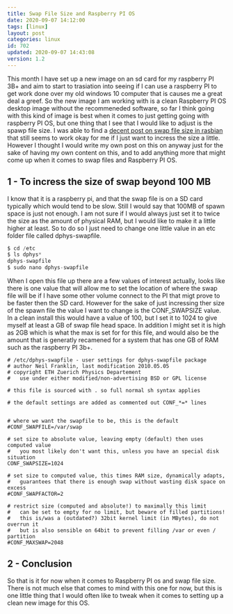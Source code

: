 ```yaml
---
title: Swap File Size and Raspberry PI OS
date: 2020-09-07 14:12:00
tags: [linux]
layout: post
categories: linux
id: 702
updated: 2020-09-07 14:43:08
version: 1.2
---
```


This month I have set up a new image on an sd card for my raspberry PI 3B+ and aim to start to trasiation into seeing if I can use a raspberry PI to get work done over my old windows 10 computer that is causes me a great deal a greef. So the new image I am working with is a clean Raspberry PI OS desktop image without the recommeneded software, so far I think going with this kind of image is best when it comes to just getting going with raspberry PI OS, but one thing that I see that I would like to adjust is the spawp file size. I was able to find a [decent post on swap file size in rasbian](https://www.bitpi.co/2015/02/11/how-to-change-raspberry-pis-swapfile-size-on-rasbian/) that still seems to work okay for me if I just want to incress the size a little. However I thought I would write my own post on this on anyway just for the sake of having my own content on this, and to add anything more that might come up when it comes to swap files and Raspberry PI OS.

<!-- more -->

## 1 - To incress the size of swap beyond 100 MB

I know that it is a raspberry pi, and that the swap file is on a SD card typically which would tend to be slow. Still I would say that 100MB of spawn space is just not enough. I am not sure if I would always just set it to twice the size as the amount of physical RAM, but I would like to make it a little higher at least. So to do so I just need to change one little value in an etc folder file called dphys-swapfile.

```js
$ cd /etc
$ ls dphys*
dphys-swapfile
$ sudo nano dphys-swapfile
```

When I open this file up there are a few values of interest actually, looks like there is one value that will allow me to set the location of where the swap file will be if I have some other volume connect to the PI that migt prove to be faster then the SD card. However for the sake of just incressing ther size of the spawn file the value I want to change is the CONF_SWAPSIZE value. In a clean install this would have a value of 100, but I set it to 1024 to give myself at least a GB of swap file head space. In addition I might set it is high as 2GB which is what the max is set for for this file, and would also be the amount that is generatly recamened for a system that has one GB of RAM such as the raspberry PI 3b+.

```
# /etc/dphys-swapfile - user settings for dphys-swapfile package
# author Neil Franklin, last modification 2010.05.05
# copyright ETH Zuerich Physics Departement
#   use under either modified/non-advertising BSD or GPL license
 
# this file is sourced with . so full normal sh syntax applies
 
# the default settings are added as commented out CONF_*=* lines
 
 
# where we want the swapfile to be, this is the default
#CONF_SWAPFILE=/var/swap
 
# set size to absolute value, leaving empty (default) then uses computed value
#   you most likely don't want this, unless you have an special disk situation
CONF_SWAPSIZE=1024
 
# set size to computed value, this times RAM size, dynamically adapts,
#   guarantees that there is enough swap without wasting disk space on excess
#CONF_SWAPFACTOR=2
 
# restrict size (computed and absolute!) to maximally this limit
#   can be set to empty for no limit, but beware of filled partitions!
#   this is/was a (outdated?) 32bit kernel limit (in MBytes), do not overrun it
#   but is also sensible on 64bit to prevent filling /var or even / partition
#CONF_MAXSWAP=2048
```

## 2 - Conclusion

So that is it for now when it comes to Raspberry PI os and swap file size. There is not much else that comes to mind with this one for now, but this is one little thing that I would often like to tweak when it comes to setting up a clean new image for this OS.